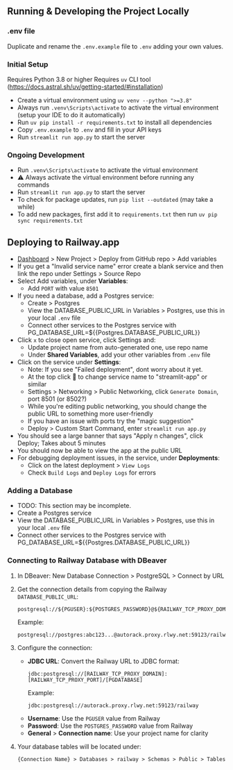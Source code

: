 ## Running & Developing the Project Locally

### .env file
Duplicate and rename the `.env.example` file to `.env` adding your own values.

### Initial Setup
Requires Python 3.8 or higher
Requires `uv` CLI tool (https://docs.astral.sh/uv/getting-started/#installation)
- Create a virtual environment using `uv venv --python ">=3.8"`
- Always run `.venv\Scripts\activate` to activate the virtual environment (setup your IDE to do it automatically)
- Run `uv pip install -r requirements.txt` to install all dependencies
- Copy `.env.example` to `.env` and fill in your API keys
- Run `streamlit run app.py` to start the server

### Ongoing Development
- Run `.venv\Scripts\activate` to activate the virtual environment
- ⚠️ Always activate the virtual environment before running any commands
- Run `streamlit run app.py` to start the server
- To check for package updates, run `pip list --outdated` (may take a while)
- To add new packages, first add it to `requirements.txt` then run `uv pip sync requirements.txt`

## Deploying to Railway.app
- [Dashboard](https://railway.app/dashboard) > New Project > Deploy from GitHub repo > Add variables
- If you get a "Invalid service name" error create a blank service and then link the repo under Settings > Source Repo
- Select Add variables, under **Variables**:
    - Add `PORT` with value `8501`
- If you need a database, add a Postgres service:
    - Create > Postgres
    - View the DATABASE_PUBLIC_URL in Variables > Postgres, use this in your local `.env` file
    - Connect other services to the Postgres service with PG_DATABASE_URL=${{Postgres.DATABASE_PUBLIC_URL}}
- Click `x` to close open service, click Settings and:
    - Update project name from auto-generated one, use repo name
    - Under **Shared Variables**, add your other variables from `.env` file
- Click on the service under **Settings**:
    - Note: If you see "Failed deployment", dont worry about it yet.
    - At the top click 📝 to change service name to "streamlit-app" or similar
    - Settings > Networking > Public Networking, click `Generate Domain`, port 8501 (or 8502?)
    - While you're editing public networking, you should change the public URL to something more user-friendly
    - If you have an issue with ports try the "magic suggestion"
    - Deploy > Custom Start Command, enter `streamlit run app.py`
- You should see a large banner that says "Apply n changes", click Deploy; Takes about 5 minutes
- You should now be able to view the app at the public URL
- For debugging deployment issues, in the service, under **Deployments**:
    - Click on the latest deployment > `View Logs`
    - Check `Build Logs` and `Deploy Logs` for errors


### Adding a Database
- TODO: This section may be incomplete.
- Create a Postgres service
- View the DATABASE_PUBLIC_URL in Variables > Postgres, use this in your local `.env` file
- Connect other services to the Postgres service with PG_DATABASE_URL=${{Postgres.DATABASE_PUBLIC_URL}}


### Connecting to Railway Database with DBeaver

1. In DBeaver: New Database Connection > PostgreSQL > Connect by URL

2. Get the connection details from copying the Railway `DATABASE_PUBLIC_URL`:
   ```
   postgresql://${PGUSER}:${POSTGRES_PASSWORD}@${RAILWAY_TCP_PROXY_DOMAIN}:${RAILWAY_TCP_PROXY_PORT}/${PGDATABASE}
   ```
   Example:
   ```
   postgresql://postgres:abc123...@autorack.proxy.rlwy.net:59123/railway
   ```

3. Configure the connection:
   - **JDBC URL**: Convert the Railway URL to JDBC format:
     ```
     jdbc:postgresql://[RAILWAY_TCP_PROXY_DOMAIN]:[RAILWAY_TCP_PROXY_PORT]/[PGDATABASE]
     ```
     Example:
     ```
     jdbc:postgresql://autorack.proxy.rlwy.net:59123/railway
     ```
   - **Username**: Use the `PGUSER` value from Railway
   - **Password**: Use the `POSTGRES_PASSWORD` value from Railway
   - **General** > **Connection name**: Use your project name for clarity

4. Your database tables will be located under:
   ```
   {Connection Name} > Databases > railway > Schemas > Public > Tables
   ```